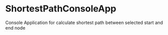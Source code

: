 # ShortestPathConsoleApp
Console Application for calculate shortest path between selected start and end node

